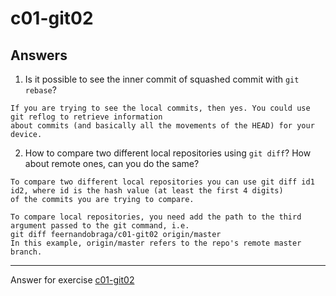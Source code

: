 # c01-git02

## Answers

1. Is it possible to see the inner commit of squashed commit with `git rebase`?

```
If you are trying to see the local commits, then yes. You could use git reflog to retrieve information
about commits (and basically all the movements of the HEAD) for your device.

```

2. How to compare two different local repositories using `git diff`? How about remote ones, can you do the same?

```
To compare two different local repositories you can use git diff id1 id2, where id is the hash value (at least the first 4 digits)
of the commits you are trying to compare.

To compare local repositories, you need add the path to the third argument passed to the git command, i.e.
git diff feernandobraga/c01-git02 origin/master
In this example, origin/master refers to the repo's remote master branch.

```

---

Answer for exercise [c01-git02](https://github.com/devopsacademyau/academy/blob/c54d252bda58575e9dc9f92718237bed58aae772/classes/01class/exercises/c01-git02/README.md)
